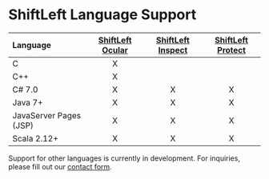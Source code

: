 # ShiftLeft Language Support


| Language  | [ShiftLeft Ocular](../using-ocular/about/ocular-features.md) | [ShiftLeft Inspect](../using-inspect-protect/inspect/analyzing-applications.md) | [ShiftLeft Protect](../using-inspect-protect/protect/securing-applications.md) |
| :---         |     :---:      |   :---: |   :---: |
| C  | X  |   |   |
| C++  | X  |   |   |
| C# 7.0 | X  | X  | X  |
| Java 7+  | X |  X |  X |
| JavaServer Pages (JSP) | X  | X  | X  |
| Scala 2.12+  | X  | X  | X |

Support for other languages is currently in development. For inquiries, please fill out our [contact form](https://www.shiftleft.io/contact/).
